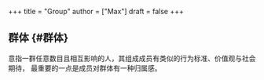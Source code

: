 +++
title = "Group"
author = ["Max"]
draft = false
+++

## 群体 {#群体}

意指一群任意数目且相互影响的人，其组成成员有类似的行为标准、价值观与社会期待，
最重要的一点是成员对群体有一种归属感。
